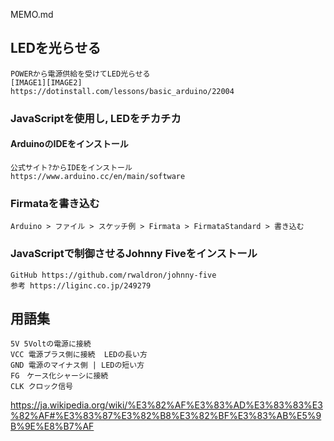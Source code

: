 MEMO.md

## LEDを光らせる
```
POWERから電源供給を受けてLED光らせる
[IMAGE1][IMAGE2]
https://dotinstall.com/lessons/basic_arduino/22004
```

### JavaScriptを使用し, LEDをチカチカ
#### ArduinoのIDEをインストール
```
公式サイト?からIDEをインストール
https://www.arduino.cc/en/main/software
```

### Firmataを書き込む
```
Arduino > ファイル > スケッチ例 > Firmata > FirmataStandard > 書き込む
```
### JavaScriptで制御させるJohnny Fiveをインストール
```
GitHub https://github.com/rwaldron/johnny-five
参考 https://liginc.co.jp/249279
```


## 用語集
```
5V 5Voltの電源に接続
VCC 電源プラス側に接続  LEDの長い方
GND 電源のマイナス側 | LEDの短い方
FG　ケース化シャーシに接続
CLK クロック信号
```

https://ja.wikipedia.org/wiki/%E3%82%AF%E3%83%AD%E3%83%83%E3%82%AF#%E3%83%87%E3%82%B8%E3%82%BF%E3%83%AB%E5%9B%9E%E8%B7%AF
